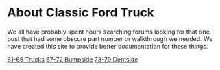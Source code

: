 <!-- TITLE: Classic Ford Truck -->
<!-- SUBTITLE: A site for documenting for clasic ford trucks -->

# About Classic Ford Truck
We all have probably spent hours searching forums looking for that one post that had some obscure part number or walkthrough we needed. We have created this site to provide better documentation for these things. 

[61-66 Trucks](/61-66)
[67-72 Bumpside](/67-72-bumpside)
[73-79 Dentside](/73-79-dentside)